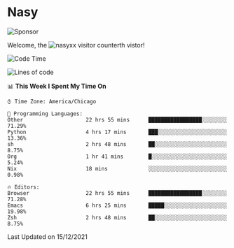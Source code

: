 # Nasy

<!--
<p align="center">
<img height="200" src="https://github-readme-stats.vercel.app/api?username=nasyxx&count_private=true&show_icons=true&theme=dracula&include_all_commits=true"/>
<img height="200" src="https://github-readme-stats.vercel.app/api/top-langs/?username=nasyxx&theme=dracula&hide=html,jupyter+notebook&count_private=true&show_icons=true"/>
</p>

  
----------------
-->

![Sponsor](https://img.shields.io/static/v1.svg?label=Sponsor&message=%E2%9D%A4&logo=GitHub&style=flat&color=pink)
 
Welcome, the ![nasyxx visitor counter](https://count.getloli.com/get/@nasyxx?theme=rule34)th vistor!
 
<!--START_SECTION:waka-->
![Code Time](http://img.shields.io/badge/Code%20Time-1%2C570%20hrs%2014%20mins-blue)

![Lines of code](https://img.shields.io/badge/From%20Hello%20World%20I%27ve%20Written-5%20Million%20lines%20of%20code-blue)

📊 **This Week I Spent My Time On** 

```text
⌚︎ Time Zone: America/Chicago

💬 Programming Languages: 
Other                    22 hrs 55 mins      █████████████████░░░░░░░░   71.29% 
Python                   4 hrs 17 mins       ███░░░░░░░░░░░░░░░░░░░░░░   13.36% 
sh                       2 hrs 48 mins       ██░░░░░░░░░░░░░░░░░░░░░░░   8.75% 
Org                      1 hr 41 mins        █░░░░░░░░░░░░░░░░░░░░░░░░   5.24% 
Nix                      18 mins             ░░░░░░░░░░░░░░░░░░░░░░░░░   0.98%

🔥 Editors: 
Browser                  22 hrs 55 mins      █████████████████░░░░░░░░   71.28% 
Emacs                    6 hrs 25 mins       █████░░░░░░░░░░░░░░░░░░░░   19.98% 
Zsh                      2 hrs 48 mins       ██░░░░░░░░░░░░░░░░░░░░░░░   8.75%

```


 Last Updated on 15/12/2021
<!--END_SECTION:waka-->

<!-- ![visitors](https://visitor-badge.laobi.icu/badge?page_id=nasyxx.nasyxx) -->
